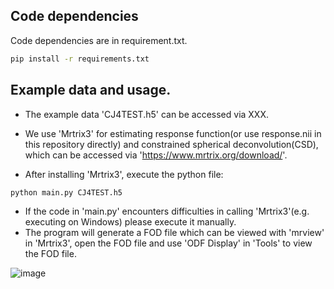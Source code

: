 ## Code dependencies  
Code dependencies are in requirement.txt.  
```sh
pip install -r requirements.txt
```

## Example data and usage.  
* The example data 'CJ4TEST.h5' can be accessed via XXX.

* We use 'Mrtrix3' for estimating response function(or use response.nii in this repository directly) and constrained spherical deconvolution(CSD), which can be accessed via 'https://www.mrtrix.org/download/'.  

* After installing 'Mrtrix3', execute the python file:

```sh
python main.py CJ4TEST.h5
```

* If the code in 'main.py' encounters difficulties in calling 'Mrtrix3'(e.g. executing on Windows) please execute it manually.  
* The program will generate a FOD file which can be viewed with 'mrview' in 'Mrtrix3', open the FOD file and use 'ODF Display' in 'Tools' to view the FOD file.  

![image](https://github.com/Euyz/CABLE/assets/33593212/76fca208-a825-4109-bf2c-1382c2fbb889)
